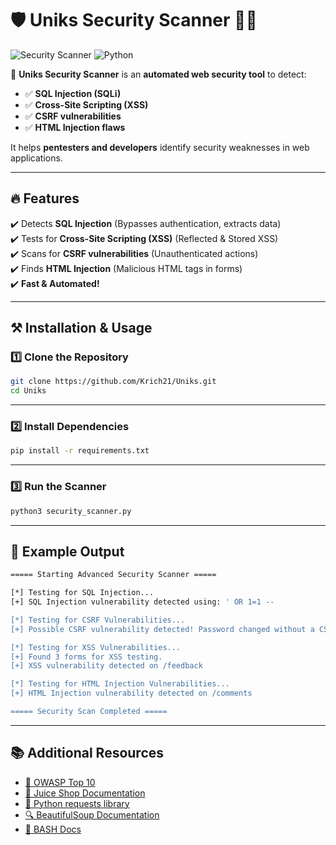 # 🛡️ Uniks Security Scanner 🕵️‍♂️

![Security Scanner](https://img.shields.io/badge/Security-Scanner-blue?style=for-the-badge)
![Python](https://img.shields.io/badge/Made%20with-Python-ff69b4?style=for-the-badge)

🚀 **Uniks Security Scanner** is an **automated web security tool** to detect:
- ✅ **SQL Injection (SQLi)**
- ✅ **Cross-Site Scripting (XSS)**
- ✅ **CSRF vulnerabilities**
- ✅ **HTML Injection flaws**

It helps **pentesters and developers** identify security weaknesses in web applications.

---

## 🔥 Features
✔️ Detects **SQL Injection** (Bypasses authentication, extracts data)  
✔️ Tests for **Cross-Site Scripting (XSS)** (Reflected & Stored XSS)  
✔️ Scans for **CSRF vulnerabilities** (Unauthenticated actions)  
✔️ Finds **HTML Injection** (Malicious HTML tags in forms)  
✔️ **Fast & Automated!**

---

## **⚒️ Installation & Usage**

### 1️⃣ Clone the Repository
```bash
git clone https://github.com/Krich21/Uniks.git
cd Uniks
```

---

### 2️⃣ Install Dependencies
```bash
pip install -r requirements.txt
```

---

### 3️⃣ Run the Scanner
```bash
python3 security_scanner.py
```

---

## **🎯 Example Output**
```bash
===== Starting Advanced Security Scanner =====

[*] Testing for SQL Injection...
[+] SQL Injection vulnerability detected using: ' OR 1=1 --

[*] Testing for CSRF Vulnerabilities...
[+] Possible CSRF vulnerability detected! Password changed without a CSRF token.

[*] Testing for XSS Vulnerabilities...
[+] Found 3 forms for XSS testing.
[+] XSS vulnerability detected on /feedback

[*] Testing for HTML Injection Vulnerabilities...
[+] HTML Injection vulnerability detected on /comments

===== Security Scan Completed =====
```
---

## **📚 Additional Resources**

- [🔗 OWASP Top 10](https://owasp.org/www-project-top-ten/)
- [📖 Juice Shop Documentation](https://bkimminich.gitbooks.io/pwning-owasp-juice-shop/content/)
- [🐍 Python requests library](https://docs.python-requests.org/en/latest/)
- [🔍 BeautifulSoup Documentation](https://www.crummy.com/software/BeautifulSoup/bs4/doc/)
- [📖 BASH Docs](https://devdocs.io/bash/)


